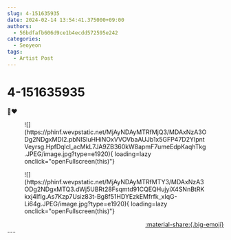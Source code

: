 ```yaml
---
slug: 4-151635935
date: 2024-02-14 13:54:41.375000+09:00
authors:
  - 56bdfafb606d9ce1b4ecdd572595e242
categories:
  - Seoyeon
tags:
  - Artist Post
---
```


# 4-151635935

<div class="post-container" markdown="1">
<div class="content-container md-sidebar__scrollwrap" markdown="1">

🍫♥️
<figure markdown="1">
![](https://phinf.wevpstatic.net/MjAyNDAyMTRfMjQ3/MDAxNzA3ODg2NDgxMDI2.pbNISluHHiNOxVVOVbaAUJb1x5GFP47D2YIpntVeyrsg.HpfDqlcl_acMkL7JA9ZB360kW8apmF7umeEdpKaqhTkg.JPEG/image.jpg?type=e1920){ loading=lazy onclick="openFullscreen(this)"}
</figure>

<figure markdown="1">
![](https://phinf.wevpstatic.net/MjAyNDAyMTRfMTY3/MDAxNzA3ODg2NDgxMTQ3.dWj5UBRt28Fsqmtd91CQEQHujyiX4SNnBtRKkxj4IfIg.As7Kzp7Usiz83t-Bg8f51HDYEzkEMfrfk_xIqG-Li64g.JPEG/image.jpg?type=e1920){ loading=lazy onclick="openFullscreen(this)"}
</figure>


</div>
</div>

<div style="text-align: right;" markdown="1">
<a href="https://weverse.io/fromis9/artist/4-151635935" style="text-align: right;">:material-share:{.big-emoji}</a>
</div>
---
